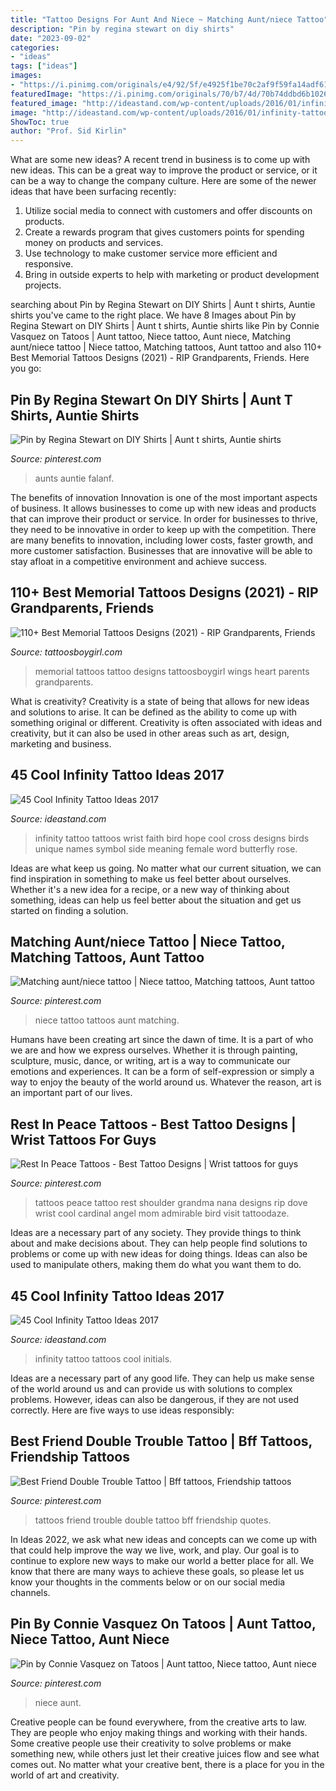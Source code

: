 ```yaml
---
title: "Tattoo Designs For Aunt And Niece ~ Matching Aunt/niece Tattoo"
description: "Pin by regina stewart on diy shirts"
date: "2023-09-02"
categories:
- "ideas"
tags: ["ideas"]
images:
- "https://i.pinimg.com/originals/e4/92/5f/e4925f1be70c2af9f59fa14adf61f58c.jpg"
featuredImage: "https://i.pinimg.com/originals/70/b7/4d/70b74ddbd6b1026ce077870ff073e006.jpg"
featured_image: "http://ideastand.com/wp-content/uploads/2016/01/infinity-tattoo-ideas/10-infinity-tattoo-ideas.jpg"
image: "http://ideastand.com/wp-content/uploads/2016/01/infinity-tattoo-ideas/10-infinity-tattoo-ideas.jpg"
ShowToc: true
author: "Prof. Sid Kirlin"
---
```



What are some new ideas?
A recent trend in business is to come up with new ideas. This can be a great way to improve the product or service, or it can be a way to change the company culture. Here are some of the newer ideas that have been surfacing recently: 
1. Utilize social media to connect with customers and offer discounts on products.
2. Create a rewards program that gives customers points for spending money on products and services. 
3. Use technology to make customer service more efficient and responsive. 
4. Bring in outside experts to help with marketing or product development projects.

	

		
searching about Pin by Regina Stewart on DIY Shirts | Aunt t shirts, Auntie shirts you've came to the right place. We have 8 Images about Pin by Regina Stewart on DIY Shirts | Aunt t shirts, Auntie shirts like Pin by Connie Vasquez on Tatoos | Aunt tattoo, Niece tattoo, Aunt niece, Matching aunt/niece tattoo | Niece tattoo, Matching tattoos, Aunt tattoo and also 110+ Best Memorial Tattoos Designs (2021) - RIP Grandparents, Friends. Here you go:
		
    
## Pin By Regina Stewart On DIY Shirts | Aunt T Shirts, Auntie Shirts

<img loading=lazy src="https://i.pinimg.com/originals/70/b7/4d/70b74ddbd6b1026ce077870ff073e006.jpg" onerror="this.onerror=null;this.src='https://tse2.mm.bing.net/th?id=OIP.cwTIZoMpu_yyZDNC5oTH1wHaIk&amp;pid=15.1';" alt="Pin by Regina Stewart on DIY Shirts | Aunt t shirts, Auntie shirts">

_Source: pinterest.com_

>aunts auntie falanf. 

	

The benefits of innovation
Innovation is one of the most important aspects of business. It allows businesses to come up with new ideas and products that can improve their product or service. In order for businesses to thrive, they need to be innovative in order to keep up with the competition. There are many benefits to innovation, including lower costs, faster growth, and more customer satisfaction. Businesses that are innovative will be able to stay afloat in a competitive environment and achieve success.

    
## 110+ Best Memorial Tattoos Designs (2021) - RIP Grandparents, Friends

<img loading=lazy src="https://cdn.tattoosboygirl.com/wp-content/uploads/2019/03/baby-memorial-tattoos.jpg" onerror="this.onerror=null;this.src='https://tse2.mm.bing.net/th?id=OIP.CwVwvb0VqFhWrup-g17PrwHaGA&amp;pid=15.1';" alt="110+ Best Memorial Tattoos Designs (2021) - RIP Grandparents, Friends">

_Source: tattoosboygirl.com_

>memorial tattoos tattoo designs tattoosboygirl wings heart parents grandparents. 

	

What is creativity?
Creativity is a state of being that allows for new ideas and solutions to arise. It can be defined as the ability to come up with something original or different. Creativity is often associated with ideas and creativity, but it can also be used in other areas such as art, design, marketing and business.

    
## 45 Cool Infinity Tattoo Ideas 2017

<img loading=lazy src="http://ideastand.com/wp-content/uploads/2016/01/infinity-tattoo-ideas/10-infinity-tattoo-ideas.jpg" onerror="this.onerror=null;this.src='https://tse1.mm.bing.net/th?id=OIP.CSfrWGJ6W0nHyOaZ9MJTEAHaJ6&amp;pid=15.1';" alt="45 Cool Infinity Tattoo Ideas 2017">

_Source: ideastand.com_

>infinity tattoo tattoos wrist faith bird hope cool cross designs birds unique names symbol side meaning female word butterfly rose. 

	

Ideas are what keep us going. No matter what our current situation, we can find inspiration in something to make us feel better about ourselves. Whether it's a new idea for a recipe, or a new way of thinking about something, ideas can help us feel better about the situation and get us started on finding a solution.

    
## Matching Aunt/niece Tattoo | Niece Tattoo, Matching Tattoos, Aunt Tattoo

<img loading=lazy src="https://i.pinimg.com/736x/e0/89/ea/e089ea408fc4fa39d9e19d2677aaa583--niece-tattoo-matching-tattoos.jpg" onerror="this.onerror=null;this.src='https://tse4.mm.bing.net/th?id=OIP.tDh_BrAEfjpMNVqUoFq3hQHaJ4&amp;pid=15.1';" alt="Matching aunt/niece tattoo | Niece tattoo, Matching tattoos, Aunt tattoo">

_Source: pinterest.com_

>niece tattoo tattoos aunt matching. 

	

Humans have been creating art since the dawn of time. It is a part of who we are and how we express ourselves. Whether it is through painting, sculpture, music, dance, or writing, art is a way to communicate our emotions and experiences. It can be a form of self-expression or simply a way to enjoy the beauty of the world around us. Whatever the reason, art is an important part of our lives.

    
## Rest In Peace Tattoos - Best Tattoo Designs | Wrist Tattoos For Guys

<img loading=lazy src="https://i.pinimg.com/originals/62/0d/48/620d4846b4a13011a60876e094c16cfb.jpg" onerror="this.onerror=null;this.src='https://tse1.mm.bing.net/th?id=OIP.yjWBhoZM1hMndKxH6WXNsgHaHa&amp;pid=15.1';" alt="Rest In Peace Tattoos - Best Tattoo Designs | Wrist tattoos for guys">

_Source: pinterest.com_

>tattoos peace tattoo rest shoulder grandma nana designs rip dove wrist cool cardinal angel mom admirable bird visit tattoodaze. 

	

Ideas are a necessary part of any society. They provide things to think about and make decisions about. They can help people find solutions to problems or come up with new ideas for doing things. Ideas can also be used to manipulate others, making them do what you want them to do.

    
## 45 Cool Infinity Tattoo Ideas 2017

<img loading=lazy src="http://ideastand.com/wp-content/uploads/2016/01/infinity-tattoo-ideas/2-infinity-tattoo-ideas.jpg" onerror="this.onerror=null;this.src='https://tse1.mm.bing.net/th?id=OIP.z4Wgx4UoRcXjADud9M_yHwHaHa&amp;pid=15.1';" alt="45 Cool Infinity Tattoo Ideas 2017">

_Source: ideastand.com_

>infinity tattoo tattoos cool initials. 

	

Ideas are a necessary part of any good life. They can help us make sense of the world around us and can provide us with solutions to complex problems. However, ideas can also be dangerous, if they are not used correctly. Here are five ways to use ideas responsibly: 

    
## Best Friend Double Trouble Tattoo | Bff Tattoos, Friendship Tattoos

<img loading=lazy src="https://i.pinimg.com/originals/27/8f/13/278f133d921237d59ac8f4cdd620f1d2.jpg" onerror="this.onerror=null;this.src='https://tse4.mm.bing.net/th?id=OIP.nSrCmur_jtLHiMizmBBNewHaJ4&amp;pid=15.1';" alt="Best Friend Double Trouble Tattoo | Bff tattoos, Friendship tattoos">

_Source: pinterest.com_

>tattoos friend trouble double tattoo bff friendship quotes. 

	

In Ideas 2022, we ask what new ideas and concepts can we come up with that could help improve the way we live, work, and play. Our goal is to continue to explore new ways to make our world a better place for all. We know that there are many ways to achieve these goals, so please let us know your thoughts in the comments below or on our social media channels.

    
## Pin By Connie Vasquez On Tatoos | Aunt Tattoo, Niece Tattoo, Aunt Niece

<img loading=lazy src="https://i.pinimg.com/originals/e4/92/5f/e4925f1be70c2af9f59fa14adf61f58c.jpg" onerror="this.onerror=null;this.src='https://tse1.mm.bing.net/th?id=OIP.QxTlWygd9zm3JGg7MYYZNwHaFj&amp;pid=15.1';" alt="Pin by Connie Vasquez on Tatoos | Aunt tattoo, Niece tattoo, Aunt niece">

_Source: pinterest.com_

>niece aunt. 

	

Creative people can be found everywhere, from the creative arts to law. They are people who enjoy making things and working with their hands. Some creative people use their creativity to solve problems or make something new, while others just let their creative juices flow and see what comes out. No matter what your creative bent, there is a place for you in the world of art and creativity.


